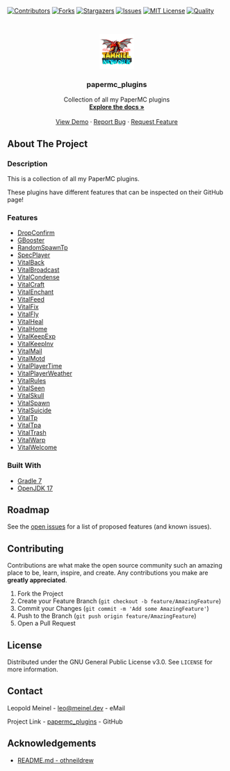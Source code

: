 <!-- PROJECT SHIELDS -->

[![Contributors][contributors-shield]][contributors-url]
[![Forks][forks-shield]][forks-url]
[![Stargazers][stars-shield]][stars-url]
[![Issues][issues-shield]][issues-url]
[![MIT License][license-shield]][license-url]
[![Quality][quality-shield]][quality-url]

<!-- PROJECT LOGO -->
<!--suppress ALL -->
<br />
<p align="center">
  <a href="https://github.com/LeoMeinel/papermc_plugins">
    <img src="images/logo.png" alt="Logo" width="80" height="80">
  </a>

<h3 align="center">papermc_plugins</h3>

  <p align="center">
    Collection of all my PaperMC plugins
    <br />
    <a href="https://github.com/LeoMeinel/papermc_plugins"><strong>Explore the docs »</strong></a>
    <br />
    <br />
    <a href="https://github.com/LeoMeinel/papermc_plugins">View Demo</a>
    ·
    <a href="https://github.com/LeoMeinel/papermc_plugins/issues">Report Bug</a>
    ·
    <a href="https://github.com/LeoMeinel/papermc_plugins/issues">Request Feature</a>
  </p>

<!-- ABOUT THE PROJECT -->

## About The Project

### Description

This is a collection of all my PaperMC plugins.

These plugins have different features that can be inspected on their GitHub page!

### Features

- [DropConfirm](https://github.com/LeoMeinel/DropConfirm)
- [GBooster](https://github.com/LeoMeinel/GBooster)
- [RandomSpawnTp](https://github.com/LeoMeinel/RandomSpawnTp)
- [SpecPlayer](https://github.com/LeoMeinel/SpecPlayer)
- [VitalBack](https://github.com/LeoMeinel/VitalBack)
- [VitalBroadcast](https://github.com/LeoMeinel/VitalBroadcast)
- [VitalCondense](https://github.com/LeoMeinel/VitalCondense)
- [VitalCraft](https://github.com/LeoMeinel/VitalCraft)
- [VitalEnchant](https://github.com/LeoMeinel/VitalEnchant)
- [VitalFeed](https://github.com/LeoMeinel/VitalFeed)
- [VitalFix](https://github.com/LeoMeinel/VitalFix)
- [VitalFly](https://github.com/LeoMeinel/VitalFly)
- [VitalHeal](https://github.com/LeoMeinel/VitalHeal)
- [VitalHome](https://github.com/LeoMeinel/VitalHome)
- [VitalKeepExp](https://github.com/LeoMeinel/VitalKeepExp)
- [VitalKeepInv](https://github.com/LeoMeinel/VitalKeepInv)
- [VitalMail](https://github.com/LeoMeinel/VitalMail)
- [VitalMotd](https://github.com/LeoMeinel/VitalMotd)
- [VitalPlayerTime](https://github.com/LeoMeinel/VitalPlayerTime)
- [VitalPlayerWeather](https://github.com/LeoMeinel/VitalPlayerWeather)
- [VitalRules](https://github.com/LeoMeinel/VitalRules)
- [VitalSeen](https://github.com/LeoMeinel/VitalSeen)
- [VitalSkull](https://github.com/LeoMeinel/VitalSkull)
- [VitalSpawn](https://github.com/LeoMeinel/VitalSpawn)
- [VitalSuicide](https://github.com/LeoMeinel/VitalSuicide)
- [VitalTp](https://github.com/LeoMeinel/VitalTp)
- [VitalTpa](https://github.com/LeoMeinel/VitalTpa)
- [VitalTrash](https://github.com/LeoMeinel/VitalTrash)
- [VitalWarp](https://github.com/LeoMeinel/VitalWarp)
- [VitalWelcome](https://github.com/LeoMeinel/VitalWelcome)

### Built With

- [Gradle 7](https://docs.gradle.org/7.5.1/release-notes.html)
- [OpenJDK 17](https://openjdk.java.net/projects/jdk/17/)

<!-- GETTING STARTED -->

## Roadmap

See the [open issues](https://github.com/LeoMeinel/papermc_plugins/issues) for a list of proposed features (and known
issues).

<!-- CONTRIBUTING -->

## Contributing

Contributions are what make the open source community such an amazing place to be, learn, inspire, and create. Any
contributions you make are **greatly appreciated**.

1. Fork the Project
2. Create your Feature Branch (`git checkout -b feature/AmazingFeature`)
3. Commit your Changes (`git commit -m 'Add some AmazingFeature'`)
4. Push to the Branch (`git push origin feature/AmazingFeature`)
5. Open a Pull Request

<!-- LICENSE -->

## License

Distributed under the GNU General Public License v3.0. See `LICENSE` for more information.

<!-- CONTACT -->

## Contact

Leopold Meinel - [leo@meinel.dev](mailto:leo@meinel.dev) - eMail

Project Link - [papermc_plugins](https://github.com/LeoMeinel/papermc_plugins) - GitHub

<!-- ACKNOWLEDGEMENTS -->

## Acknowledgements

- [README.md - othneildrew](https://github.com/othneildrew/Best-README-Template)

<!-- MARKDOWN LINKS & IMAGES -->

[contributors-shield]: https://img.shields.io/github/contributors-anon/LeoMeinel/papermc_plugins?style=for-the-badge
[contributors-url]: https://github.com/LeoMeinel/papermc_plugins/graphs/contributors
[forks-shield]: https://img.shields.io/github/forks/LeoMeinel/papermc_plugins?label=Forks&style=for-the-badge
[forks-url]: https://github.com/LeoMeinel/papermc_plugins/network/members
[stars-shield]: https://img.shields.io/github/stars/LeoMeinel/papermc_plugins?style=for-the-badge
[stars-url]: https://github.com/LeoMeinel/papermc_plugins/stargazers
[issues-shield]: https://img.shields.io/github/issues/LeoMeinel/papermc_plugins?style=for-the-badge
[issues-url]: https://github.com/LeoMeinel/papermc_plugins/issues
[license-shield]: https://img.shields.io/github/license/LeoMeinel/papermc_plugins?style=for-the-badge
[license-url]: https://github.com/LeoMeinel/papermc_plugins/blob/main/LICENSE
[quality-shield]: https://img.shields.io/codefactor/grade/github/LeoMeinel/papermc_plugins?style=for-the-badge
[quality-url]: https://www.codefactor.io/repository/github/LeoMeinel/papermc_plugins
